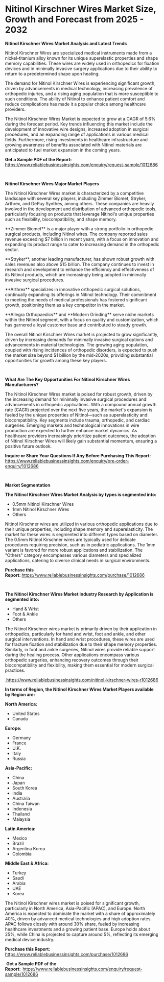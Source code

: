 <p><h1>Nitinol Kirschner Wires Market Size, Growth and Forecast from 2025 - 2032</h1></p><p><strong>Nitinol Kirschner Wires Market Analysis and Latest Trends</strong></p>
<p><p>Nitinol Kirschner Wires are specialized medical instruments made from a nickel-titanium alloy known for its unique superelastic properties and shape memory capabilities. These wires are widely used in orthopedics for fixation devices and in minimally invasive surgery applications due to their ability to return to a predetermined shape upon heating. </p><p>The demand for Nitinol Kirschner Wires is experiencing significant growth, driven by advancements in medical technology, increasing prevalence of orthopedic injuries, and a rising aging population that is more susceptible to such conditions. The ability of Nitinol to enhance patient comfort and reduce complications has made it a popular choice among healthcare providers. </p><p>The Nitinol Kirschner Wires Market is expected to grow at a CAGR of 5.6% during the forecast period. Key trends influencing this market include the development of innovative wire designs, increased adoption in surgical procedures, and an expanding range of applications in various medical fields. Furthermore, rising investments in healthcare infrastructure and growing awareness of benefits associated with Nitinol materials are anticipated to fuel market expansion in the coming years.</p></p>
<p><strong>Get a Sample PDF of the Report:&nbsp;</strong> <a href="https://www.reliablebusinessinsights.com/enquiry/request-sample/1012686?utm_campaign=3460&utm_medium=2&utm_source=Github&utm_content=ia&utm_term=19042025&utm_id=nitinol-kirschner-wires">https://www.reliablebusinessinsights.com/enquiry/request-sample/1012686</a></p>
<p>&nbsp;</p>
<p><strong>Nitinol Kirschner Wires Major Market Players</strong></p>
<p><p>The Nitinol Kirschner Wires market is characterized by a competitive landscape with several key players, including Zimmer Biomet, Stryker, Arthrex, and DePuy Synthes, among others. These companies are heavily involved in the development and distribution of advanced orthopedic tools, particularly focusing on products that leverage Nitinol's unique properties such as flexibility, biocompatibility, and shape memory.</p><p>**Zimmer Biomet** is a major player with a strong portfolio in orthopedic surgical products, including Nitinol wires. The company reported sales revenue exceeding $7 billion in recent years, with a focus on innovation and expanding its product range to cater to increasing demand in the orthopedic sector.</p><p>**Stryker**, another leading manufacturer, has shown robust growth with sales revenues also above $15 billion. The company continues to invest in research and development to enhance the efficiency and effectiveness of its Nitinol products, which are increasingly being adopted in minimally invasive surgical procedures.</p><p>**Arthrex** specializes in innovative orthopedic surgical solutions, continually expanding its offerings in Nitinol technology. Their commitment to meeting the needs of medical professionals has fostered significant growth, positioning them as a key competitor in the market.</p><p>**Allegra Orthopaedics** and **Modern Grinding** serve niche markets within the Nitinol segment, with a focus on quality and customization, which has garnered a loyal customer base and contributed to steady growth.</p><p>The overall Nitinol Kirschner Wires market is projected to grow significantly, driven by increasing demands for minimally invasive surgical options and advancements in material technologies. The growing aging population, coupled with rising incidences of orthopedic disorders, is expected to push the market size beyond $1 billion by the mid-2020s, providing substantial opportunities for growth among these key players.</p></p>
<p>&nbsp;</p>
<p><strong>What Are The Key Opportunities For Nitinol Kirschner Wires Manufacturers?</strong></p>
<p><p>The Nitinol Kirschner Wires market is poised for robust growth, driven by the increasing demand for minimally invasive surgical procedures and advancements in orthopedic applications. With a compound annual growth rate (CAGR) projected over the next five years, the market's expansion is fueled by the unique properties of Nitinol—such as superelasticity and biocompatibility. Key segments include trauma, orthopedic, and cardiac surgeries. Emerging markets and technological innovations in wire production are expected to further enhance market dynamics. As healthcare providers increasingly prioritize patient outcomes, the adoption of Nitinol Kirschner Wires will likely gain substantial momentum, ensuring a positive future outlook.</p></p>
<p><strong>Inquire or Share Your Questions If Any Before Purchasing This Report:</strong> <a href="https://www.reliablebusinessinsights.com/enquiry/pre-order-enquiry/1012686?utm_campaign=3460&utm_medium=2&utm_source=Github&utm_content=ia&utm_term=19042025&utm_id=nitinol-kirschner-wires">https://www.reliablebusinessinsights.com/enquiry/pre-order-enquiry/1012686</a></p>
<p>&nbsp;</p>
<p><strong>Market Segmentation</strong></p>
<p><strong>The Nitinol Kirschner Wires Market Analysis by types is segmented into:</strong></p>
<p><ul><li>0.5mm Nitinol Kirschner Wires</li><li>1mm Nitinol Kirschner Wires</li><li>Others</li></ul></p>
<p><p>Nitinol Kirschner wires are utilized in various orthopedic applications due to their unique properties, including shape memory and superelasticity. The market for these wires is segmented into different types based on diameter. The 0.5mm Nitinol Kirschner wires are typically used for delicate procedures requiring precision, such as in pediatric applications. The 1mm variant is favored for more robust applications and stabilization. The "Others" category encompasses various diameters and specialized applications, catering to diverse clinical needs in surgical environments.</p></p>
<p><strong>Purchase this Report:&nbsp;</strong><a href="https://www.reliablebusinessinsights.com/purchase/1012686?utm_campaign=3460&utm_medium=2&utm_source=Github&utm_content=ia&utm_term=19042025&utm_id=nitinol-kirschner-wires">https://www.reliablebusinessinsights.com/purchase/1012686</a></p>
<p>&nbsp;</p>
<p><strong>The Nitinol Kirschner Wires Market Industry Research by Application is segmented into:</strong></p>
<p><ul><li>Hand & Wrist</li><li>Foot & Ankle</li><li>Others</li></ul></p>
<p><p>The Nitinol Kirschner wires market is primarily driven by their application in orthopedics, particularly for hand and wrist, foot and ankle, and other surgical interventions. In hand and wrist procedures, these wires are used for fracture fixation and stabilization due to their shape memory properties. Similarly, in foot and ankle surgeries, Nitinol wires provide reliable support during the healing process. Other applications encompass various orthopedic surgeries, enhancing recovery outcomes through their biocompatibility and flexibility, making them essential for modern surgical practices.</p></p>
<p><a href="https://www.reliablebusinessinsights.com/nitinol-kirschner-wires-r1012686?utm_campaign=3460&utm_medium=2&utm_source=Github&utm_content=ia&utm_term=19042025&utm_id=nitinol-kirschner-wires">&nbsp;https://www.reliablebusinessinsights.com/nitinol-kirschner-wires-r1012686</a></p>
<p><strong>In terms of Region, the Nitinol Kirschner Wires Market Players available by Region are:</strong></p>
<p>
    <p> <strong> North America: </strong>
        <ul>
            <li>United States</li>
            <li>Canada</li>
        </ul>
        </p> 
    <p> <strong> Europe: </strong>
        <ul>
            <li>Germany</li>
            <li>France</li>
            <li>U.K.</li>
            <li>Italy</li>
            <li>Russia</li>
        </ul>
        </p> 
    <p> <strong> Asia-Pacific: </strong>
        <ul>
            <li>China</li>
            <li>Japan</li>
            <li>South Korea</li>
            <li>India</li>
            <li>Australia</li>
            <li>China Taiwan</li>
            <li>Indonesia</li>
            <li>Thailand</li>
            <li>Malaysia</li>
        </ul>
        </p> 
    <p> <strong> Latin America: </strong>
        <ul>
            <li>Mexico</li>
            <li>Brazil</li>
            <li>Argentina Korea</li>
            <li>Colombia</li>
        </ul>
        </p> 
    <p> <strong> Middle East & Africa: </strong>
        <ul>
            <li>Turkey</li>
            <li>Saudi</li>
            <li>Arabia</li>
            <li>UAE</li>
            <li>Korea</li>
        </ul>
    </p>
    </p>
<p><p>The Nitinol Kirschner wires market is poised for significant growth, particularly in North America, Asia-Pacific (APAC), and Europe. North America is expected to dominate the market with a share of approximately 40%, driven by advanced medical technologies and high adoption rates. APAC follows closely with around 30% share, fueled by increasing healthcare investments and a growing patient base. Europe holds about 25%, while China is projected to capture around 5%, reflecting its emerging medical device industry.</p></p>
<p><strong>Purchase this Report: </strong><a href="https://www.reliablebusinessinsights.com/purchase/1012686?utm_campaign=3460&utm_medium=2&utm_source=Github&utm_content=ia&utm_term=19042025&utm_id=nitinol-kirschner-wires">https://www.reliablebusinessinsights.com/purchase/1012686</a></p>
<p>&nbsp;<strong>Get a Sample PDF of the Report:&nbsp;&nbsp;</strong><a href="https://www.reliablebusinessinsights.com/enquiry/request-sample/1012686?utm_campaign=3460&utm_medium=2&utm_source=Github&utm_content=ia&utm_term=19042025&utm_id=nitinol-kirschner-wires">https://www.reliablebusinessinsights.com/enquiry/request-sample/1012686</a></p>
<p><strong></strong></p>
<p><p></p><p></p><p></p></p>